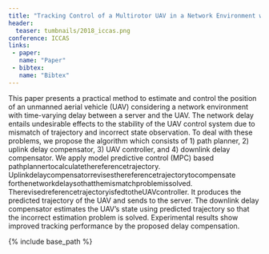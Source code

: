 ```yaml
---
title: "Tracking Control of a Multirotor UAV in a Network Environment with Time-Varying Delay "
header:
  teaser: tumbnails/2018_iccas.png
conference: ICCAS
links: 
 - paper: 
   name: "Paper"
 - bibtex: 
   name: "Bibtex"
---
```


This paper presents a practical method to estimate and control the position of an unmanned aerial vehicle (UAV) considering a network environment with time-varying delay between a server and the UAV. The network delay entails undesirable effects to the stability of the UAV control system due to mismatch of trajectory and incorrect state observation. To deal with these problems, we propose the algorithm which consists of 1) path planner, 2) uplink delay compensator, 3) UAV controller, and 4) downlink delay compensator. We apply model predictive control (MPC) based pathplannertocalculatethereferencetrajectory. Uplinkdelaycompensatorrevisesthereferencetrajectorytocompensate forthenetworkdelaysothatthemismatchproblemissolved. TherevisedreferencetrajectoryisfedtotheUAVcontroller. It produces the predicted trajectory of the UAV and sends to the server. The downlink delay compensator estimates the UAV’s state using predicted trajectory so that the incorrect estimation problem is solved. Experimental results show improved tracking performance by the proposed delay compensation.


{% include base_path %}



